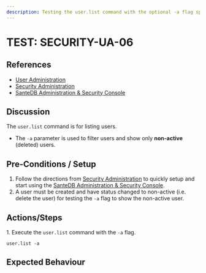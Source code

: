 ```yaml
---
description: Testing the user.list command with the optional -a flag specified.
---
```


# TEST: SECURITY-UA-06

## References

* [User Administration](../../../../../operations/host-administration/santedb-icdr-admin-console/user-administration.md)
* [Security Administration](../../../../../operations/security-administration/#demo-environment) 
* [SanteDB Administration & Security Console](../../../../../operations/host-administration/santedb-icdr-admin-console/)

## Discussion

The `user.list` command is for listing users. 

* The `-a` parameter is used to filter users and show only **non-active** (deleted) users.

## Pre-Conditions / Setup

1. Follow the directions from [Security Administration](../../../../../operations/security-administration/#demo-environment) to quickly setup and start using the [SanteDB Administration & Security Console](../../../../../operations/host-administration/santedb-icdr-admin-console/).
2. A user must be created and have status changed to non-active (i.e. delete the user) for testing the `-a` flag to show the non-active user.

## Actions/Steps

1\. Execute the `user.list` command with the `-a` flag.

```
user.list -a
```

## Expected Behaviour
